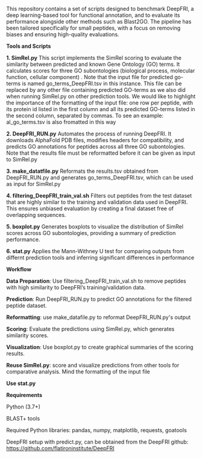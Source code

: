 This repository contains a set of scripts designed to benchmark DeepFRI, a deep learning-based tool for functional annotation, and to evaluate its performance alongside other methods such as Blast2GO. The pipeline has been tailored specifically for small peptides, with a focus on removing biases and ensuring high-quality evaluations.

**Tools and Scripts**

**1. SimRel.py**
This script implements the SimRel scoring to evaluate the similarity between predicted and known Gene Ontology (GO) terms. It calculates scores for three GO subontologies (biological process, molecular function, cellular component) . Note that the input file for predicted go-terms is named go_terms_DeepFRI.tsv in this instance. This file can be replaced by any other file containing predicted GO-terms as we also did when running SimRel.py on other prediction tools. We would like to highlight the importance of the formatting of the input file: one row per peptide, with its protein id listed in the first column and all its predicted GO-terms listed in the second column, separated by commas. To see an example: al_go_terms.tsv is also fromatted in this way


**2. DeepFRI_RUN.py**
Automates the process of running DeepFRI. It downloads AlphaFold PDB files, modifies headers for compatibility, and predicts GO annotations for peptides across all three GO subontologies. Note that the results file must be reformatted before it can be given as input to SimRel.py

**3. make_datatfile.py**
Reformats the results.tsv obtained from DeepFRI_RUN.py and generates go_terms_DeepFRI.tsv, which can be used as input for SimRel.py

**4. filtering_DeepFRI_train_val.sh**
Filters out peptides from the test dataset that are highly similar to the training and validation data used in DeepFRI. This ensures unbiased evaluation by creating a final dataset free of overlapping sequences.

**5. boxplot.py**
Generates boxplots to visualize the distribution of SimRel scores across GO subontologies, providing a summary of prediction performance.

**6. stat.py** 
Applies the Mann-Withney U test for comparing outputs from differnt prediction tools and inferring significant differences in performance


**Workflow**

**Data Preparation**: Use filtering_DeepFRI_train_val.sh to remove peptides with high similarity to DeepFRI’s training/validation data.

**Prediction**: Run DeepFRI_RUN.py to predict GO annotations for the filtered peptide dataset.

**Reformatting**: use make_datafile.py to reformat DeepFRI_RUN.py's output

**Scoring**: Evaluate the predictions using SimRel.py, which generates similarity scores.

**Visualization**: Use boxplot.py to create graphical summaries of the scoring results.

**Reuse SimRel.py**: score and visualize predictions from other tools for comparative analysis. Mind the formatting of the input file

**Use stat.py**

**Requirements**

Python (3.7+)

BLAST+ tools

Required Python libraries: pandas, numpy, matplotlib, requests, goatools

DeepFRI setup with predict.py, can be obtained from the DeepFRI github: https://github.com/flatironinstitute/DeepFRI
